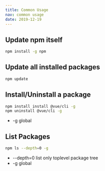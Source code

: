```yaml
---
title: Common Usage
nav: common usage
date: 2019-12-19
---
```



## Update npm itself

```bash
npm install -g npm
```

## Update all installed packages

```bash
npm update
```

## Install/Uninstall a package

```bash
npm install install @vue/cli -g
npm uninstall @vue/cli -g
```

* -g global


## List Packages

```bash
npm ls --depth=0 -g
```

* --depth=0 list only toplevel package tree
* -g global


